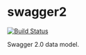 # swagger2

[![Build Status](https://travis-ci.org/GetShopTV/swagger2.svg?branch=master)](https://travis-ci.org/GetShopTV/swagger2)

Swagger 2.0 data model.
